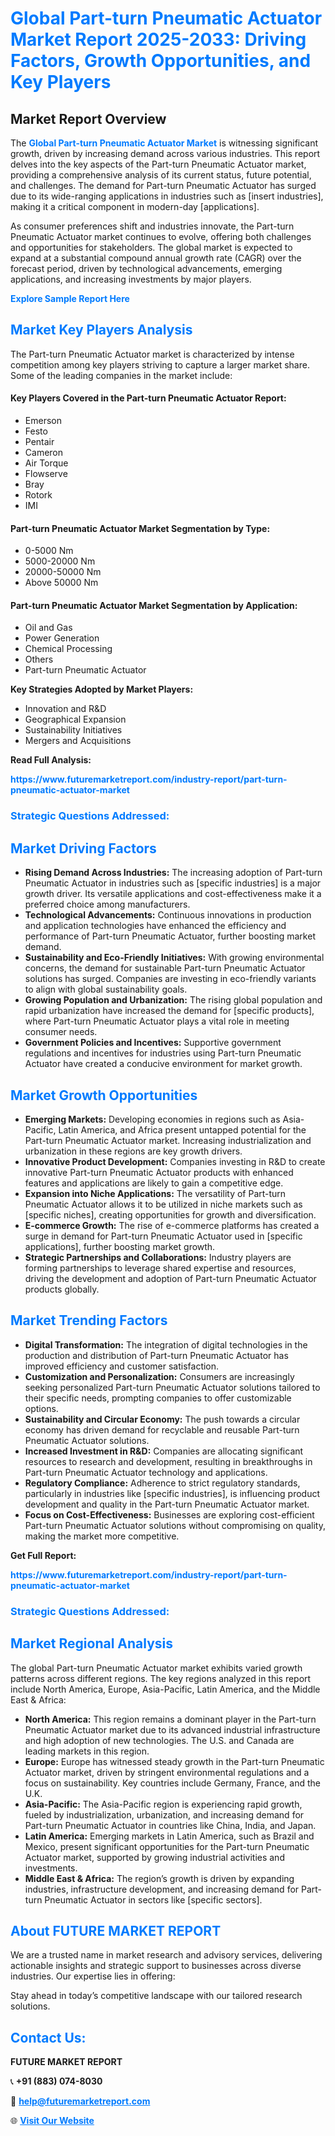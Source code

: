 <h1 style="color: #007BFF;">Global Part-turn Pneumatic Actuator Market Report 2025-2033: Driving Factors, Growth Opportunities, and Key Players</h1>

<section id="overview">
<h2>Market Report Overview</h2>
<p>The <a href="https://www.futuremarketreport.com/industry-report/part-turn-pneumatic-actuator-market" style="color: #007BFF; text-decoration: none;"><strong>Global Part-turn Pneumatic Actuator Market</strong></a> is witnessing significant growth, driven by increasing demand across various industries. This report delves into the key aspects of the Part-turn Pneumatic Actuator market, providing a comprehensive analysis of its current status, future potential, and challenges. The demand for Part-turn Pneumatic Actuator has surged due to its wide-ranging applications in industries such as [insert industries], making it a critical component in modern-day [applications].</p>
<p>As consumer preferences shift and industries innovate, the Part-turn Pneumatic Actuator market continues to evolve, offering both challenges and opportunities for stakeholders. The global market is expected to expand at a substantial compound annual growth rate (CAGR) over the forecast period, driven by technological advancements, emerging applications, and increasing investments by major players.</p>
</section>

<section id="overview">
<p><a href="https://www.futuremarketreport.com/request-sample/reportId=127754" style="color: #007BFF; text-decoration: none;"><strong>Explore Sample Report Here</strong></a></p>
</section>

<section id="key-players">
<h2 style="color: #007BFF;">Market Key Players Analysis</h2>
<p>The Part-turn Pneumatic Actuator market is characterized by intense competition among key players striving to capture a larger market share. Some of the leading companies in the market include:</p>
<h4>Key Players Covered in the Part-turn Pneumatic Actuator Report:</h4>
<ul><li>Emerson</li><li>Festo</li><li>Pentair</li><li>Cameron</li><li>Air Torque</li><li>Flowserve</li><li>Bray</li><li>Rotork</li><li>IMI</li></ul>
<h4>Part-turn Pneumatic Actuator Market Segmentation by Type:</h4>
<ul><li>0-5000 Nm</li><li>5000-20000 Nm</li><li>20000-50000 Nm</li><li>Above 50000 Nm</li></ul>

<h4>Part-turn Pneumatic Actuator Market Segmentation by Application:</h4>
<ul><li>Oil and Gas</li><li>Power Generation</li><li>Chemical Processing</li><li>Others</li><li>Part-turn Pneumatic Actuator</li></ul>
<p><strong>Key Strategies Adopted by Market Players:</strong></p>
<ul>
<li>Innovation and R&D</li>
<li>Geographical Expansion</li>
<li>Sustainability Initiatives</li>
<li>Mergers and Acquisitions</li>
</ul>
</section>

<section>
<p><strong>Read Full Analysis: </strong></p><a href="https://www.futuremarketreport.com/industry-report/part-turn-pneumatic-actuator-market" style="color: #007BFF; text-decoration: none;"><strong>https://www.futuremarketreport.com/industry-report/part-turn-pneumatic-actuator-market</strong></a>
<h3 style="color: #007BFF;">Strategic Questions Addressed:</h3>
</section>

<section id="driving-factors">
<h2 style="color: #007BFF;">Market Driving Factors</h2>
<ul>
<li><strong>Rising Demand Across Industries:</strong> The increasing adoption of Part-turn Pneumatic Actuator in industries such as [specific industries] is a major growth driver. Its versatile applications and cost-effectiveness make it a preferred choice among manufacturers.</li>
<li><strong>Technological Advancements:</strong> Continuous innovations in production and application technologies have enhanced the efficiency and performance of Part-turn Pneumatic Actuator, further boosting market demand.</li>
<li><strong>Sustainability and Eco-Friendly Initiatives:</strong> With growing environmental concerns, the demand for sustainable Part-turn Pneumatic Actuator solutions has surged. Companies are investing in eco-friendly variants to align with global sustainability goals.</li>
<li><strong>Growing Population and Urbanization:</strong> The rising global population and rapid urbanization have increased the demand for [specific products], where Part-turn Pneumatic Actuator plays a vital role in meeting consumer needs.</li>
<li><strong>Government Policies and Incentives:</strong> Supportive government regulations and incentives for industries using Part-turn Pneumatic Actuator have created a conducive environment for market growth.</li>
</ul>
</section>

<section id="growth-opportunities">
<h2 style="color: #007BFF;">Market Growth Opportunities</h2>
<ul>
<li><strong>Emerging Markets:</strong> Developing economies in regions such as Asia-Pacific, Latin America, and Africa present untapped potential for the Part-turn Pneumatic Actuator market. Increasing industrialization and urbanization in these regions are key growth drivers.</li>
<li><strong>Innovative Product Development:</strong> Companies investing in R&D to create innovative Part-turn Pneumatic Actuator products with enhanced features and applications are likely to gain a competitive edge.</li>
<li><strong>Expansion into Niche Applications:</strong> The versatility of Part-turn Pneumatic Actuator allows it to be utilized in niche markets such as [specific niches], creating opportunities for growth and diversification.</li>
<li><strong>E-commerce Growth:</strong> The rise of e-commerce platforms has created a surge in demand for Part-turn Pneumatic Actuator used in [specific applications], further boosting market growth.</li>
<li><strong>Strategic Partnerships and Collaborations:</strong> Industry players are forming partnerships to leverage shared expertise and resources, driving the development and adoption of Part-turn Pneumatic Actuator products globally.</li>
</ul>
</section>

<section id="trending-factors">
<h2 style="color: #007BFF;">Market Trending Factors</h2>
<ul>
<li><strong>Digital Transformation:</strong> The integration of digital technologies in the production and distribution of Part-turn Pneumatic Actuator has improved efficiency and customer satisfaction.</li>
<li><strong>Customization and Personalization:</strong> Consumers are increasingly seeking personalized Part-turn Pneumatic Actuator solutions tailored to their specific needs, prompting companies to offer customizable options.</li>
<li><strong>Sustainability and Circular Economy:</strong> The push towards a circular economy has driven demand for recyclable and reusable Part-turn Pneumatic Actuator solutions.</li>
<li><strong>Increased Investment in R&D:</strong> Companies are allocating significant resources to research and development, resulting in breakthroughs in Part-turn Pneumatic Actuator technology and applications.</li>
<li><strong>Regulatory Compliance:</strong> Adherence to strict regulatory standards, particularly in industries like [specific industries], is influencing product development and quality in the Part-turn Pneumatic Actuator market.</li>
<li><strong>Focus on Cost-Effectiveness:</strong> Businesses are exploring cost-efficient Part-turn Pneumatic Actuator solutions without compromising on quality, making the market more competitive.</li>
</ul>
</section>

<section>
<p><strong>Get Full Report: </strong></p><a href="https://www.futuremarketreport.com/industry-report/part-turn-pneumatic-actuator-market" style="color: #007BFF; text-decoration: none;"><strong>https://www.futuremarketreport.com/industry-report/part-turn-pneumatic-actuator-market</strong></a>
<h3 style="color: #007BFF;">Strategic Questions Addressed:</h3>
</section>


<section id="regional-analysis">
<h2 style="color: #007BFF;">Market Regional Analysis</h2>
<p>The global Part-turn Pneumatic Actuator market exhibits varied growth patterns across different regions. The key regions analyzed in this report include North America, Europe, Asia-Pacific, Latin America, and the Middle East & Africa:</p>
<ul>
<li><strong>North America:</strong> This region remains a dominant player in the Part-turn Pneumatic Actuator market due to its advanced industrial infrastructure and high adoption of new technologies. The U.S. and Canada are leading markets in this region.</li>
<li><strong>Europe:</strong> Europe has witnessed steady growth in the Part-turn Pneumatic Actuator market, driven by stringent environmental regulations and a focus on sustainability. Key countries include Germany, France, and the U.K.</li>
<li><strong>Asia-Pacific:</strong> The Asia-Pacific region is experiencing rapid growth, fueled by industrialization, urbanization, and increasing demand for Part-turn Pneumatic Actuator in countries like China, India, and Japan.</li>
<li><strong>Latin America:</strong> Emerging markets in Latin America, such as Brazil and Mexico, present significant opportunities for the Part-turn Pneumatic Actuator market, supported by growing industrial activities and investments.</li>
<li><strong>Middle East & Africa:</strong> The region’s growth is driven by expanding industries, infrastructure development, and increasing demand for Part-turn Pneumatic Actuator in sectors like [specific sectors].</li>
</ul>
</section>

<footer>
<h2 style="color: #007BFF;">About FUTURE MARKET REPORT</h2>
<p>We are a trusted name in market research and advisory services, delivering actionable insights and strategic support to businesses across diverse industries. Our expertise lies in offering:</p>

<p>Stay ahead in today’s competitive landscape with our tailored research solutions.</p>

<h2 style="color: #007BFF;">Contact Us:</h2>
<p><strong>FUTURE MARKET REPORT</strong></p>
<p>📞 <strong>+91 (883) 074-8030</strong></p>
<p>📧 <strong><a href="mailto:help@futuremarketreport.com" style="color: #007BFF;">help@futuremarketreport.com</a></strong></p>
<p>🌐 <strong><a href="https://www.futuremarketreport.com/" style="color: #007BFF;">Visit Our Website</a></strong></p>
</footer>